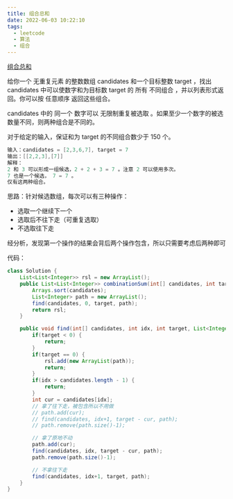 ```yaml
---
title: 组合总和
date: 2022-06-03 10:22:10
tags:
  - leetcode
  - 算法
  - 组合
---
```


[组合总和](https://leetcode.cn/problems/combination-sum/)

给你一个 无重复元素 的整数数组 candidates 和一个目标整数 target ，找出 candidates 中可以使数字和为目标数 target 的 所有 不同组合 ，并以列表形式返回。你可以按 任意顺序 返回这些组合。

candidates 中的 同一个 数字可以 无限制重复被选取 。如果至少一个数字的被选数量不同，则两种组合是不同的。 

对于给定的输入，保证和为 target 的不同组合数少于 150 个。

```java
输入：candidates = [2,3,6,7], target = 7
输出：[[2,2,3],[7]]
解释：
2 和 3 可以形成一组候选，2 + 2 + 3 = 7 。注意 2 可以使用多次。
7 也是一个候选， 7 = 7 。
仅有这两种组合。
```



思路：针对候选数组，每次可以有三种操作：

- 选取一个继续下一个
- 选取后不往下走（可重复选取）
- 不选取往下走

经分析，发现第一个操作的结果会背后两个操作包含，所以只需要考虑后两种即可

代码：

```java
class Solution {
    List<List<Integer>> rsl = new ArrayList();
    public List<List<Integer>> combinationSum(int[] candidates, int target) {
        Arrays.sort(candidates);
        List<Integer> path = new ArrayList();
        find(candidates, 0, target, path);
        return rsl;
    }

    public void find(int[] candidates, int idx, int target, List<Integer> path){
        if(target < 0) {
            return;
        }
        if(target == 0) {
            rsl.add(new ArrayList(path));
            return;
        }
        if(idx > candidates.length - 1) {
            return;
        }
        int cur = candidates[idx];
        // 拿了往下走，被包含所以不用做
        // path.add(cur);
        // find(candidates, idx+1, target - cur, path);
        // path.remove(path.size()-1);

        // 拿了原地不动
        path.add(cur);
        find(candidates, idx, target - cur, path);
        path.remove(path.size()-1);

        // 不拿往下走
        find(candidates, idx+1, target, path);
    }
}
```

